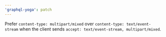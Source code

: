 ```yaml
---
'graphql-yoga': patch
---
```


Prefer `content-type: multipart/mixed` over `content-type: text/event-stream` when the client sends `accept: text/event-stream, multipart/mixed`.
